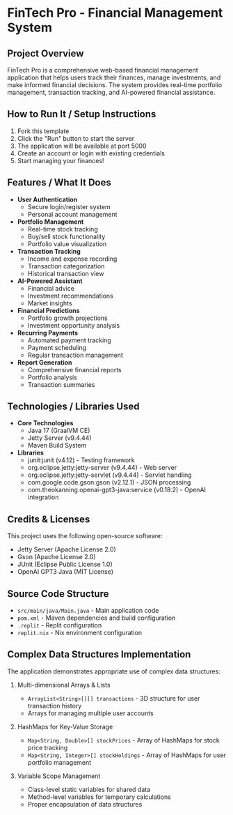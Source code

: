 
# FinTech Pro - Financial Management System

## Project Overview
FinTech Pro is a comprehensive web-based financial management application that helps users track their finances, manage investments, and make informed financial decisions. The system provides real-time portfolio management, transaction tracking, and AI-powered financial assistance.

## How to Run It / Setup Instructions
1. Fork this template
2. Click the "Run" button to start the server
3. The application will be available at port 5000
4. Create an account or login with existing credentials
5. Start managing your finances!

## Features / What It Does
- **User Authentication** 
  - Secure login/register system
  - Personal account management
- **Portfolio Management**
  - Real-time stock tracking
  - Buy/sell stock functionality
  - Portfolio value visualization
- **Transaction Tracking**
  - Income and expense recording
  - Transaction categorization
  - Historical transaction view
- **AI-Powered Assistant**
  - Financial advice
  - Investment recommendations
  - Market insights
- **Financial Predictions**
  - Portfolio growth projections
  - Investment opportunity analysis
- **Recurring Payments**
  - Automated payment tracking
  - Payment scheduling
  - Regular transaction management
- **Report Generation**
  - Comprehensive financial reports
  - Portfolio analysis
  - Transaction summaries

## Technologies / Libraries Used
- **Core Technologies**
  - Java 17 (GraalVM CE)
  - Jetty Server (v9.4.44)
  - Maven Build System
- **Libraries**
  - junit:junit (v4.12) - Testing framework
  - org.eclipse.jetty:jetty-server (v9.4.44) - Web server
  - org.eclipse.jetty:jetty-servlet (v9.4.44) - Servlet handling
  - com.google.code.gson:gson (v2.12.1) - JSON processing
  - com.theokanning.openai-gpt3-java:service (v0.18.2) - OpenAI integration

## Credits & Licenses
This project uses the following open-source software:
- Jetty Server (Apache License 2.0)
- Gson (Apache License 2.0)
- JUnit (Eclipse Public License 1.0)
- OpenAI GPT3 Java (MIT License)

## Source Code Structure
- `src/main/java/Main.java` - Main application code
- `pom.xml` - Maven dependencies and build configuration
- `.replit` - Replit configuration
- `replit.nix` - Nix environment configuration

## Complex Data Structures Implementation
The application demonstrates appropriate use of complex data structures:

1. Multi-dimensional Arrays & Lists
   - `ArrayList<String>[][] transactions` - 3D structure for user transaction history
   - Arrays for managing multiple user accounts

2. HashMaps for Key-Value Storage
   - `Map<String, Double>[] stockPrices` - Array of HashMaps for stock price tracking
   - `Map<String, Integer>[] stockHoldings` - Array of HashMaps for user portfolio management

3. Variable Scope Management
   - Class-level static variables for shared data
   - Method-level variables for temporary calculations
   - Proper encapsulation of data structures
